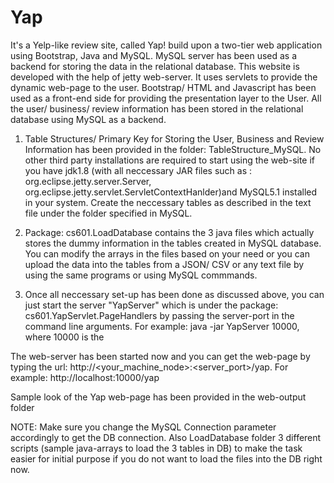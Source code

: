 # Yap
It's a Yelp-like review site, called Yap! build upon a two-tier web application using Bootstrap, Java and MySQL. MySQL server has been used as a backend for storing the data in the relational database. 
This website is developed with the help of jetty web-server. It uses servlets to provide the dynamic web-page to the user. Bootstrap/ HTML and Javascript has been used as a front-end side for providing the presentation layer to the User. All the user/ business/ review information has been stored in the relational database using MySQL as a backend.

1. Table Structures/ Primary Key for Storing the User, Business and Review Information has been provided in the folder: TableStructure_MySQL.
No other third party installations are required to start using the web-site if you have jdk1.8 (with all neccessary JAR files such as : org.eclipse.jetty.server.Server, org.eclipse.jetty.servlet.ServletContextHanlder)and MySQL5.1 installed in your system. Create the neccessary tables as described in the text file under the folder specified in MySQL.

2. Package: cs601.LoadDatabase contains the 3 java files which actually stores the dummy information in the tables created in MySQL database. You can modify the arrays in the files based on your need or you can upload the data into the tables from a JSON/ CSV or any text file by using the same programs or using MySQL commmands.

3. Once all neccessary set-up has been done as discussed above, you can just start the server "YapServer" which is under the package: cs601.YapServlet.PageHandlers by passing the server-port in the command line arguments. 
For example: java -jar YapServer 10000, where 10000 is the <Port>

The web-server has been started now and you can get the web-page by typing the url: http://<your_machine_node>:<server_port>/yap. 
For example: http://localhost:10000/yap

Sample look of the Yap web-page has been provided in the web-output folder

NOTE: Make sure you change the MySQL Connection parameter accordingly to get the DB connection. Also LoadDatabase folder 3 different scripts (sample java-arrays to load the 3 tables in DB) to make the task easier for initial purpose if you do not want to load the files into the DB right now.
